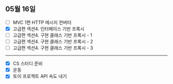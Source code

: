 ## 05월 16일

- [ ] MVC 1편 HTTP 메시지 컨버터
- [x] 고급편 섹션4. 인터페이스 기반 프록시
- [ ] 고급편 섹션4. 구현 클래스 기반 프록시 - 1
- [ ] 고급편 섹션4. 구현 클래스 기반 프록시 - 2
- [ ] 고급편 섹션4. 구현 클래스 기반 프록시 - 3

---

- [x] CS 스터디 준비
- [x] 운동
- [x] 토이 프로젝트 API 속도 내기
